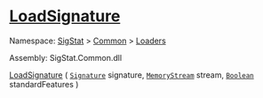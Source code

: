 # [LoadSignature](./SigComp11DutchLoader-100663908.md)

Namespace: [SigStat]() > [Common](./../../README.md) > [Loaders](./../README.md)

Assembly: SigStat.Common.dll

[LoadSignature](./SigComp11DutchLoader-100663908.md) ( [`Signature`](./../../Signature.md) signature, [`MemoryStream`](https://docs.microsoft.com/en-us/dotnet/api/System.IO.MemoryStream) stream, [`Boolean`](https://docs.microsoft.com/en-us/dotnet/api/System.Boolean) standardFeatures )

